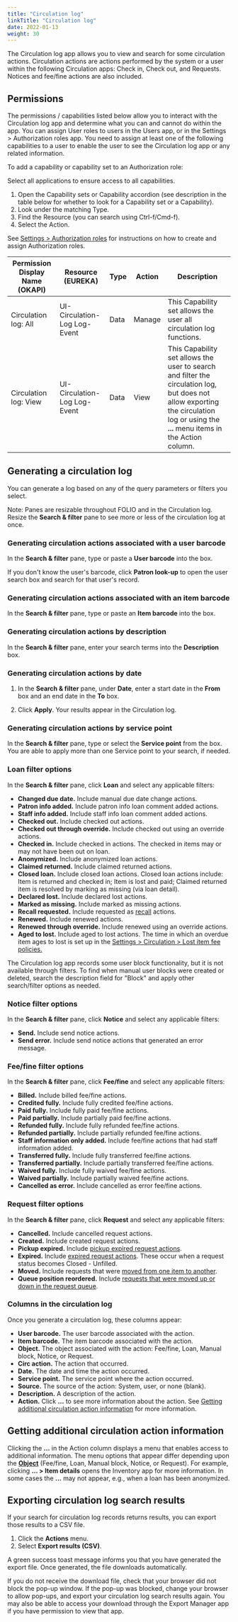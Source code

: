 ```yaml
---
title: "Circulation log"
linkTitle: "Circulation log"
date: 2022-01-13
weight: 30
---
```


The Circulation log app allows you to view and search for some circulation actions. Circulation actions are actions performed by the system or a user within the following Circulation apps: Check in, Check out, and Requests. Notices and fee/fine actions are also included.

## Permissions

The permissions / capabilities listed below allow you to interact with the Circulation log app and determine what you can and cannot do within the app. You can assign User roles to users in the Users app, or in the Settings > Authorization roles app. You need to assign at least one of the following capabilities to a user to enable the user to see the Circulation log app or any related information.


To add a capability or capability set to an Authorization role: 

Select all applications to ensure access to all capabilities.
1. Open the Capability sets or Capability accordion (see description in the table below for whether to look for a Capability set or a Capability).
2. Look under the matching Type.
3. Find the Resource (you can search using Ctrl-f/Cmd-f).
4. Select the Action.

See [Settings > Authorization roles](../../../settings/settings_authorization-roles/settings_authorization-roles) for instructions on how to create and assign Authorization roles.

| Permission Display    Name (OKAPI) | Resource (EUREKA)            | Type | Action | Description                                                                                                                                                                      |
|------------------------------------|------------------------------|------|--------|----------------------------------------------------------------------------------------------------------------------------------------------------------------------------------|
| Circulation log: All               | UI-Circulation-Log Log-Event | Data | Manage | This Capability set allows the user all circulation log functions.                                                                                                               |
| Circulation log: View              | UI-Circulation-Log Log-Event | Data | View   | This Capability set allows the user to search and filter the circulation log, but does not allow exporting the circulation log or using the **...** menu items in the Action column. |



## Generating a circulation log

You can generate a log based on any of the query parameters or filters you select.

Note: Panes are resizable throughout FOLIO and in the Circulation log. Resize the **Search & filter** pane to see more or less of the circulation log at once.


### Generating circulation actions associated with a user barcode

In the **Search & filter** pane, type or paste a **User barcode** into the box.

If you don't know the user's barcode, click **Patron look-up** to open the user search box and search for that user's record.

### Generating circulation actions associated with an item barcode

In the **Search & filter** pane, type or paste an **Item barcode** into the box.

### Generating circulation actions by description

In the **Search & filter** pane, enter your search terms into the **Description** box.

### Generating circulation actions by date

1. In the **Search & filter** pane, under **Date**, enter a start date in the **From** box and an end date in the **To** box.

2. Click **Apply**. Your results appear in the Circulation log.


### Generating circulation actions by service point

In the **Search & filter** pane, type or select the **Service point** from the box. You are able to apply more than one Service point to your search, if needed.

### Loan filter options

In the **Search & filter** pane, click **Loan** and select any applicable filters:

* **Changed due date.** Include manual due date change actions.
* **Patron info added.** Include patron info loan comment added actions.
* **Staff info added.** Include staff info loan comment added actions.
* **Checked out.** Include checked out actions.
* **Checked out through override.** Include checked out using an override actions.
* **Checked in.** Include checked in actions. The checked in items may or may not have been out on loan.
* **Anonymized.** Include anonymized loan actions.
* **Claimed returned.** Include claimed returned actions.
* **Closed loan.** Include closed loan actions. Closed loan actions include: Item is returned and checked in; Item is lost and paid; Claimed returned item is resolved by marking as missing (via loan detail).
* **Declared lost.** Include declared lost actions.
* **Marked as missing.** Include marked as missing actions.
* **Recall requested.** Include requested as [recall](../../requests/requests/#request-types-and-statuses) actions.
* **Renewed.** Include renewed actions.
* **Renewed through override.** Include renewed using an override actions.
* **Aged to lost.** Include aged to lost actions. The time in which an overdue item ages to lost is set up in the [Settings > Circulation > Lost item fee policies.](../../../settings/settings_circulation/settings_circulation/#creating-a-lost-item-fee-policy)

The Circulation log app records some user block functionality, but it is not available through filters. To find when manual user blocks were created or deleted, search the description field for "Block" and apply other search/filter options as needed.


### Notice filter options

In the **Search & filter** pane, click **Notice** and select any applicable filters:

* **Send.** Include send notice actions.
* **Send error.** Include send notice actions that generated an error message.

### Fee/fine filter options

In the **Search & filter** pane, click **Fee/fine** and select any applicable filters:

* **Billed.** Include billed fee/fine actions.
* **Credited fully.** Include fully credited fee/fine actions.
* **Paid fully.** Include fully paid fee/fine actions.
* **Paid partially.** Include partially paid fee/fine actions.
* **Refunded fully.** Include fully refunded fee/fine actions.
* **Refunded partially.** Include partially refunded fee/fine actions.
* **Staff information only added.** Include fee/fine actions that had staff information added.
* **Transferred fully.** Include fully transferred fee/fine actions.
* **Transferred partially.** Include partially transferred fee/fine actions.
* **Waived fully.** Include fully waived fee/fine actions.
* **Waived partially.** Include partially waived fee/fine actions.
* **Cancelled as error.** Include cancelled as error fee/fine actions.


### Request filter options

In the **Search & filter** pane, click **Request** and select any applicable filters:

* **Cancelled.** Include cancelled request actions.
* **Created.** Include created request actions.
* **Pickup expired.** Include [pickup expired request actions](../../requests/requests/#request-types-and-statuses).
* **Expired.** Include [expired request actions](../../requests/requests/#request-types-and-statuses). These occur when a request status becomes Closed - Unfilled.
* **Moved.** Include requests that were [moved from one item to another](../../requests/requests/#moving-an-item-level-request-to-another-item-on-the-same-instance).
* **Queue position reordered.** Include [requests that were moved up or down in the request queue](../../requests/requests/#reordering-the-request-queue-for-an-item).


### Columns in the circulation log

Once you generate a circulation log, these columns appear:

* **User barcode.** The user barcode associated with the action.
* **Item barcode.** The item barcode associated with the action.
* **Object.** The object associated with the action: Fee/fine, Loan, Manual block, Notice, or Request.
* **Circ action.** The action that occurred.
* **Date.** The date and time the action occurred.
* **Service point.** The service point where the action occurred.
* **Source.** The source of the action: System, user, or none (blank).
* **Description.** A description of the action.
* **Action.** Click **…** to see more information about the action. See [Getting additional circulation action information](#getting-additional-circulation-action-information) for more information.


## Getting additional circulation action information

Clicking the **...** in the Action column displays a menu that enables access to additional information. The menu options that appear differ depending upon the **[Object](#columns-in-the-circulation-log)** (Fee/fine, Loan, Manual block, Notice, or Request). For example, clicking **... > Item details** opens the Inventory app for more information. In some cases the **...** may not appear, e.g., when a loan has been anonymized.

## Exporting circulation log search results

If your search for circulation log records returns results, you can export those results to a CSV file.

1. Click the **Actions** menu.
2. Select **Export results (CSV)**.

A green success toast message informs you that you have generated the export file. Once generated, the file downloads automatically.

If you do not receive the download file, check that your browser did not block the pop-up window. If the pop-up was blocked, change your browser to allow pop-ups, and export your circulation log search results again. You may also be able to access your download through the Export Manager app if you have permission to view that app.
